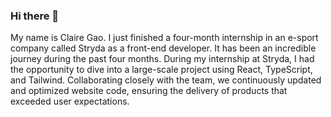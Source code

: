 ### Hi there 👋
My name is Claire Gao.
I just finished a four-month internship in an e-sport company called Stryda as a front-end developer. It has been an incredible journey during the past four months. During my internship at Stryda, I had the opportunity to dive into a large-scale project using React, TypeScript, and Tailwind. Collaborating closely with the team, we continuously updated and optimized website code, ensuring the delivery of products that exceeded user expectations.


